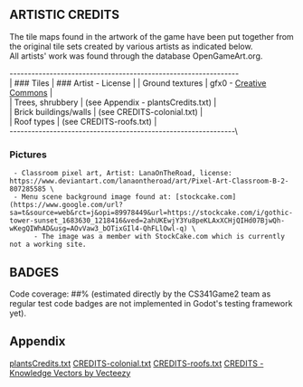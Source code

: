 ## ARTISTIC CREDITS

The tile maps found in the artwork of the game have been put together from the original tile sets created by various artists as indicated below.\
All artists' work was found through the database OpenGameArt.org.

---------------------------------------------------------------\
|         ### Tiles         | ### Artist - License |
| Ground textures       | gfx0 - [Creative Commons](https://creativecommons.org/licenses/by/4.0/)            |\
| Trees, shrubbery      | (see Appendix - plantsCredits.txt) |\
| Brick buildings/walls | (see CREDITS-colonial.txt)         |\
| Roof types            | (see CREDITS-roofs.txt)            |\
--------------------------------------------------------------\

### Pictures
     - Classroom pixel art, Artist: LanaOnTheRoad, license: https://www.deviantart.com/lanaontheroad/art/Pixel-Art-Classroom-B-2-807285585 \
     - Menu scene background image found at: [stockcake.com](https://www.google.com/url?sa=t&source=web&rct=j&opi=89978449&url=https://stockcake.com/i/gothic-tower-sunset_1683630_1218416&ved=2ahUKEwjY3Yu8peKLAxXCHjQIHd07BjwQh-wKegQIWhAD&usg=AOvVaw3_bOTixGIl4-QhFLlOwl-q) \
          - The image was a member with StockCake.com which is currently not a working site.

## BADGES
Code coverage: ##% (estimated directly by the CS341Game2 team as regular test code badges are not implemented in Godot's testing framework yet).

## Appendix
[plantsCredits.txt](https://github.com/user-attachments/files/18759349/plantsCredits.txt)
[CREDITS-colonial.txt](https://github.com/user-attachments/files/18759367/CREDITS-colonial.txt)
[CREDITS-roofs.txt](https://github.com/user-attachments/files/18759389/CREDITS-roofs.txt)
[CREDITS - Knowledge Vectors by Vecteezy](https://www.vecteezy.com/free-vector/knowledge)
